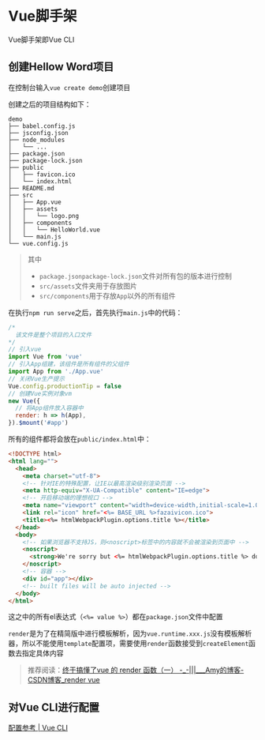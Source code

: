 # Vue脚手架

Vue脚手架即Vue CLI

## 创建Hellow Word项目

在控制台输入`vue create demo`创建项目

创建之后的项目结构如下：

```plaintext
demo
├── babel.config.js
├── jsconfig.json
├── node_modules
│   └── ...
├── package.json
├── package-lock.json
├── public
│   ├── favicon.ico
│   └── index.html
├── README.md
├── src
│   ├── App.vue
│   ├── assets
│   │   └── logo.png
│   ├── components
│   │   └── HelloWorld.vue
│   └── main.js
└── vue.config.js
```

>   其中
>
>   -   `package.jsonpackage-lock.json`文件对所有包的版本进行控制
>   -   `src/assets`文件夹用于存放图片
>   -   `src/components`用于存放`App`以外的所有组件

在执行`npm run serve`之后，首先执行`main.js`中的代码：

```javascript
/*
  该文件是整个项目的入口文件
*/
// 引入vue
import Vue from 'vue'
// 引入App组建，该组件是所有组件的父组件
import App from './App.vue'
// 关闭Vue生产提示
Vue.config.productionTip = false
// 创建Vue实例对象vm
new Vue({
  // 将App组件放入容器中
  render: h => h(App),
}).$mount('#app')
```

所有的组件都将会放在`public/index.html`中：

```html
<!DOCTYPE html>
<html lang="">
  <head>
    <meta charset="utf-8">
    <!-- 针对IE的特殊配置，让IE以最高渲染级别渲染页面 -->
    <meta http-equiv="X-UA-Compatible" content="IE=edge">
    <!-- 开启移动端的理想视口 -->
    <meta name="viewport" content="width=device-width,initial-scale=1.0">
    <link rel="icon" href="<%= BASE_URL %>fazaivicon.ico">
    <title><%= htmlWebpackPlugin.options.title %></title>
  </head>
  <body>
    <!-- 如果浏览器不支持JS，则<noscript>标签中的内容就不会被渲染到页面中 -->
    <noscript>
      <strong>We're sorry but <%= htmlWebpackPlugin.options.title %> doesn't work properly without JavaScript enabled. Please enable it to continue.</strong>
    </noscript>
    <!-- 容器 -->
    <div id="app"></div>
    <!-- built files will be auto injected -->
  </body>
</html>
```

这之中的所有el表达式（`<%= value %>`）都在`package.json`文件中配置

`render`是为了在精简版中进行模板解析，因为`vue.runtime.xxx.js`没有模板解析器，所以不能使用`template`配置项，需要使用`render`函数接受到`createElement`函数去指定具体内容

>   推荐阅读：[终于搞懂了vue 的 render 函数（一） -\_-|||\_\_\_Amy的博客-CSDN博客\_render vue](https://blog.csdn.net/sansan_7957/article/details/83014838)

## 对Vue CLI进行配置

[配置参考 | Vue CLI](https://cli.vuejs.org/zh/config/)
